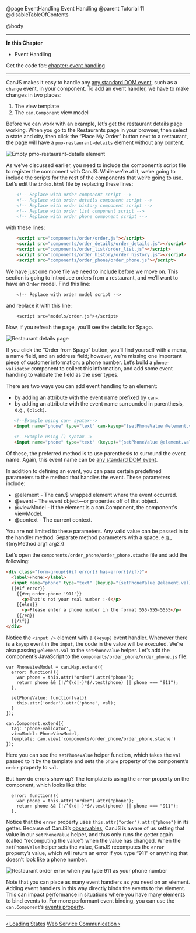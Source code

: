 @page EventHandling Event Handling
@parent Tutorial 11
@disableTableOfContents

@body

<div class="getting-started">

- - - -
**In this Chapter**
 - Event Handling

Get the code for: [chapter: event handling](https://github.com/bitovi/canjs/blob/minor/guides/examples/PlaceMyOrder/ch-8_canjs-getting-started.zip?raw=true)

- - -

CanJS makes it easy to handle any
[any standard DOM event](https://developer.mozilla.org/en-US/docs/Web/Events), 
such as a `change` event, in your component. To add an event handler, we
have to make changes in two places:

1. The view template
2. The `can.Component` view model

Before we can work with an example, let’s get the restaurant details page
working. When you go to the Restaurants page in your browser, then select
a state and city, then click the “Place My Order” button next to a restaurant,
the page will have a `pmo-restaurant-details` element without any content.

![Empty pmo-restaurant-details element](../can/guides/images/event-handling/EmptyRestaurantDetails.png)

As we’ve discussed earlier, you need to include the component’s script
file to register the component with CanJS. While we’re at it, we’re going to
include the scripts for the rest of the components that we’re going to use.
Let’s edit the `index.html` file by replacing these lines:

```html
	<!-- Replace with order component script -->
	<!-- Replace with order details component script -->
	<!-- Replace with order history component script -->
	<!-- Replace with order list component script -->
	<!-- Replace with order phone component script -->
```

with these lines:

```html
	<script src="components/order/order.js"></script>
	<script src="components/order_details/order_details.js"></script>
	<script src="components/order_list/order_list.js"></script>
	<script src="components/order_history/order_history.js"></script>
	<script src="components/order_phone/order_phone.js"></script>
```

We have just one more file we need to include before we move on. This
section is going to introduce orders from a restaurant, and
we’ll want to have an `Order` model. Find this line:

```
	<!-- Replace with order model script -->
```

and replace it with this line:

```
    <script src="models/order.js"></script>
```

Now, if you refresh the page, you’ll see the details for Spago.

![Restaurant details page](../can/guides/images/application-design/RestaurantDetails.png)

If you click the “Order from Spago” button, you’ll find yourself with a menu, a
name field, and an address field; however, we’re missing one important piece of
customer information: a phone number. Let’s build a `phone-validator`
component to collect this information, and add some event handling to
validate the field as the user types.

There are two ways you can add event handling to an element:
 - by adding an attribute with the event name prefixed by `can-`.
 - by adding an attribute with the event name surrounded in parenthesis, e.g., `(click)`.

```html
   <!--Example using can- syntax-->
   <input name="phone" type="text" can-keyup="{setPhoneValue @element.val}">
   
   <!--Example using () syntax-->
   <input name="phone" type="text" (keyup)="{setPhoneValue @element.val}">
```

Of these, the preferred method is to use parenthesis to surround the event name.
Again, this event name can be [any standard DOM event](https://developer.mozilla.org/en-US/docs/Web/Events).

In addition to defining an event, you can pass certain predefined parameters 
to the method that handles the event. These parameters include:

   - @element - The can.$ wrapped element where the event occurred.
   - @event - The event object&mdash;or properties off of that object.
   - @viewModel - If the element is a can.Component, the component's viewModel.
   - @context - The current context.

You are not limited to these parameters. Any valid value can be passed in to the 
handler method. Separate method parameters with a space, e.g., {{myMethod arg1 arg2}}

Let’s open the `components/order_phone/order_phone.stache` file and add the
following:

```html
<div class="form-group{{#if error}} has-error{{/if}}">
  <label>Phone:</label>
  <input name="phone" type="text" (keyup)="{setPhoneValue @element.val}">
  {{#if error}}
    {{#eq order.phone '911'}}
      <p>That's not your real number :-(</p>
    {{else}}
      <p>Please enter a phone number in the format 555-555-5555</p>
    {{/eq}}
  {{/if}}
</div>
```

Notice the `<input />` element with a `(keyup)` event handler. Whenever there
is a `keyup` event in the `input`, the code in the value will be executed. We’re 
also passing `@element.val` to the `setPhoneValue` helper. Let’s
add the component’s JavaScript to the `components/order_phone/order_phone.js`
file:

```
var PhoneViewModel = can.Map.extend({
  error: function(){
    var phone = this.attr("order").attr("phone");
    return phone && (!/^(\d|-)*$/.test(phone) || phone === "911");
  },

  setPhoneValue: function(val){
    this.attr('order').attr('phone', val);
  }
});

can.Component.extend({
  tag: 'phone-validator',
  viewModel: PhoneViewModel,
  template: can.view('components/order_phone/order_phone.stache')
});
```

Here you can see the `setPhoneValue` helper function, which takes the `val`
passed to it by the template and sets the `phone` property of the
component’s `order` property to `val`.

But how do errors show up? The template is using the `error` property on the
component, which looks like this:

```
  error: function(){
    var phone = this.attr("order").attr("phone");
    return phone && (!/^(\d|-)*$/.test(phone) || phone === "911");
  },
```

Notice that the `error` property uses `this.attr("order").attr("phone")` in
its getter. Because of CanJS’s [observables](Observables.html), CanJS is
aware of us setting that value in our `setPhoneValue` helper, and thus only
runs the getter again (called “recomputing the value”) when
the value has changed. When the `setPhoneValue` helper sets the value, CanJS
recomputes the `error` property’s value, which will return an error if you
type “911” or anything that doesn’t look like a phone number.

![Restaurant order error when you type 911 as your phone number](../can/guides/images/event-handling/RestaurantOrderError911.png)

Note that you can place as many event handlers as you need on an element. Adding event
handlers in this way directly binds the events to the element. This can impact
performance in situations where you have many elements to bind events to. For
more performant event binding, you can use the `can.Component`’s [events
property](../docs/can.Component.prototype.events.html).

- - -

<span class="pull-left">[&lsaquo; Loading States](LoadingStates.html)</span>
<span class="pull-right">[Web Service Communication &rsaquo;](WebServiceCommunication.html)</span>

</div>
